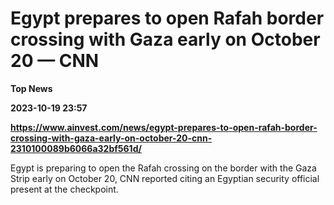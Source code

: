 # Egypt prepares to open Rafah border crossing with Gaza early on October 20 — CNN
**Top News**

**2023-10-19 23:57**

**https://www.ainvest.com/news/egypt-prepares-to-open-rafah-border-crossing-with-gaza-early-on-october-20-cnn-2310100089b6066a32bf561d/**

Egypt is preparing to open the Rafah crossing on the border with the Gaza Strip early on October 20, CNN reported citing an Egyptian security official present at the checkpoint.